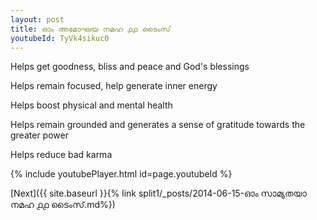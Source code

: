 ```yaml
---
layout: post
title: ഓം അമോഘയ നമഹ ൧൧ ടൈംസ്
youtubeId: TyVk4sikuc0
---
```

 
 
Helps get goodness, bliss and peace and God's blessings
 
Helps remain focused, help generate inner energy 
 
Helps boost physical and mental health 
 
Helps remain grounded and generates a sense of gratitude towards the greater power 
 
Helps reduce bad karma
 
 
 
 


{% include youtubePlayer.html id=page.youtubeId %}
 
[Next]({{ site.baseurl }}{% link  split1/_posts/2014-06-15-ഓം സാമ്യതയാ നമഹ ൧൧ ടൈംസ്.md%})
 
